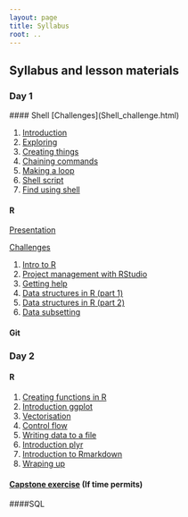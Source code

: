 ```yaml
---
layout: page
title: Syllabus
root: ..
---
```


## Syllabus and lesson materials

### Day 1

<div class="toc" markdown="1">
#### Shell
[Challenges](Shell_challenge.html)

1. [Introduction](00-intro.html)
2. [Exploring](01-filedir.html)
3. [Creating things](shell_02-create.html)
4. [Chaining commands](03-pipefilter.html)
5. [Making a loop](04-loop.html)
6. [Shell script](05-script.html)
7. [Find using shell](06-find.html)


#### R
[Presentation](Presentation.html)

[Challenges](challenges.html)

1. [Intro to R](01-rstudio-intro.html)
2. [Project management with RStudio](02-project-intro.html)
3. [Getting help](03-seeking-help.html)
4. [Data structures in R (part 1)](04-data-structures-part1.html)
5. [Data structures in R (part 2)](04-data-structures-part2.html)
6. [Data subsetting](06-data-subsetting.html)

#### Git


</div>

### Day 2

<div class="toc" markdown="1">

#### R
1. [Creating functions in R](07-functions.html)
2. [Introduction ggplot](08-plot-ggplot2.html)
3. [Vectorisation](09-vectorisation.html)
4. [Control flow](10-control-flow.html)
5. [Writing data to a file](11-writing-data.html)
6. [Introduction plyr](12-plyr.html)
7. [Introduction to Rmarkdown](Rmarkdown.html)
8. [Wraping up](13-wrap-up.html)

#### [Capstone exercise](capstone.html) (If time permits)

####SQL
</div>
